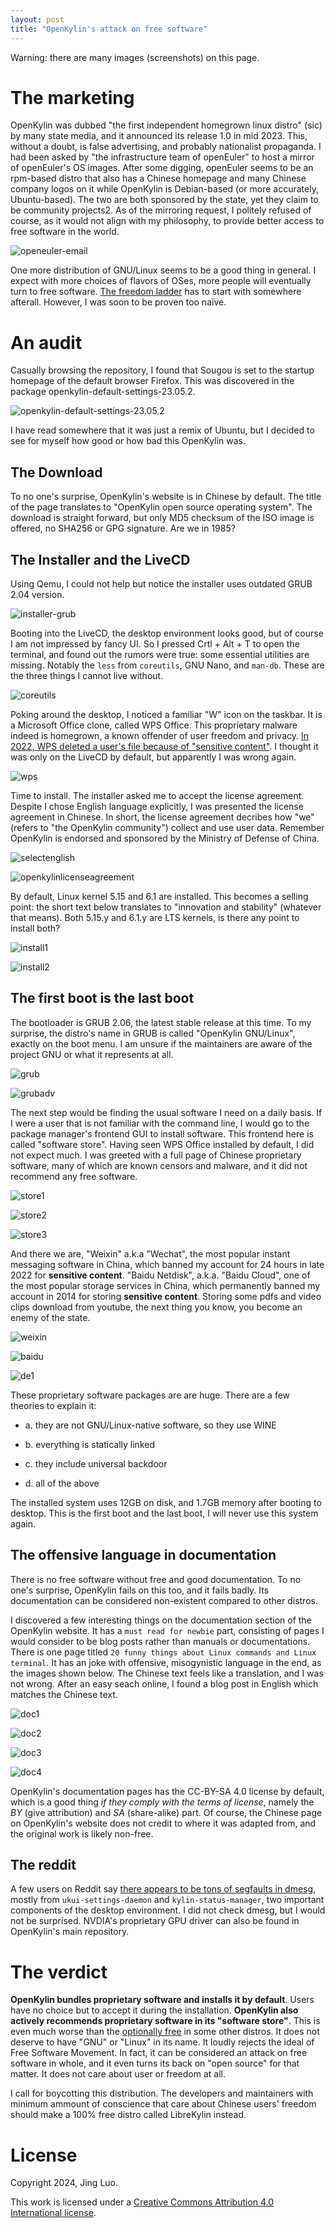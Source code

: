 ```yaml
---
layout: post
title: "OpenKylin's attack on free software"
---
```


Warning: there are many images (screenshots) on this page.

# The marketing

OpenKylin was dubbed "the first independent homegrown linux distro" (sic) by
many state media, and it announced its release 1.0 in mid 2023. This, without
a doubt, is false advertising, and probably nationalist propaganda. I had been
asked by "the infrastructure team of openEuler" to host a mirror of
openEuler's OS images. After some digging, openEuler seems to be an rpm-based
distro that also has a Chinese homepage and many Chinese company logos on it
while OpenKylin is Debian-based (or more accurately, Ubuntu-based). The two
are both sponsored by the state, yet they claim to be community projects2. As
of the mirroring request, I politely refused of course, as it would not align
with my philosophy, to provide better access to free software in the world.

![openeuler-email](/assets/openkylin/openeuler-email.png)

One more distribution of GNU/Linux seems to be a good thing in general. I
expect with more choices of flavors of OSes, more people will eventually turn
to free software. [The freedom
ladder](https://www.fsf.org/blogs/community/the-journey-begins-with-a-single-step-climb-the-freedom-ladder)
has to start with somewhere afterall. However, I was soon to be proven too
naïve.

# An audit

Casually browsing the repository, I found that Sougou is set to the startup
homepage of the default browser Firefox. This was discovered in the package
openkylin-default-settings-23.05.2.

![openkylin-default-settings-23.05.2](/assets/openkylin/openkylin-default-settings-23.05.2.png)

I have read somewhere that it was just a remix of Ubuntu, but I decided to see
for myself how good or how bad this OpenKylin was.


## The Download

To no one's surprise, OpenKylin's website is in Chinese by default. The title
of the page translates to "OpenKylin open source operating system". The
download is straight forward, but only MD5 checksum of the ISO image is
offered, no SHA256 or GPG signature. Are we in 1985?

## The Installer and the LiveCD

Using Qemu, I could not help but notice the installer uses outdated GRUB 2.04
version.

![installer-grub](/assets/openkylin/installer-grub.png)

Booting into the LiveCD, the desktop environment looks good, but of course I
am not impressed by fancy UI. So I pressed Crtl + Alt + T to open the
terminal, and found out the rumors were true: some essential utilities are
missing. Notably the `less` from `coreutils`, GNU Nano, and `man-db`. These
are the three things I cannot live without.

![coreutils](/assets/openkylin/coreutils.png)

Poking around the desktop, I noticed a familiar "W" icon on the taskbar. It is
a Microsoft Office clone, called WPS Office. This proprietary malware indeed
is homegrown, a known offender of user freedom and privacy. [In 2022, WPS
deleted a user's file because of "sensitive
content"](https://www.scmp.com/tech/big-tech/article/3185239/chinese-word-processor-wps-accused-censorship-after-author-says-she). I
thought it was only on the LiveCD by default, but apparently I was wrong
again.

![wps](/assets/openkylin/wps.png)

Time to install. The installer asked me to accept the license
agreement. Despite I chose English language explicitly, I was presented the
license agreement in Chinese. In short, the license agreement decribes how
"we" (refers to "the OpenKylin community") collect and use user data. Remember
OpenKylin is endorsed and sponsored by the Ministry of Defense of China.

![selectenglish](/assets/openkylin/selectenglish.png)

![openkylinlicenseagreement](/assets/openkylin/openkylinlicenseagreement.png)

By default, Linux kernel 5.15 and 6.1 are installed. This becomes a selling
point: the short text below translates to "innovation and stability" (whatever
that means). Both 5.15.y and 6.1.y are LTS kernels, is there any point to
install both?

![install1](/assets/openkylin/install1.png)

![install2](/assets/openkylin/install2.png)

## The first boot is the last boot

The bootloader is GRUB 2.06, the latest stable release at this time. To my
surprise, the distro's name in GRUB is called "OpenKylin GNU/Linux", exactly
on the boot menu. I am unsure if the maintainers are aware of the project GNU
or what it represents at all.

![grub](/assets/openkylin/grub.png)

![grubadv](/assets/openkylin/grubadv.png)

The next step would be finding the usual software I need on a daily basis. If
I were a user that is not familiar with the command line, I would go to the
package manager's frontend GUI to install software. This frontend here is
called "software store". Having seen WPS Office installed by default, I did
not expect much. I was greeted with a full page of Chinese proprietary
software, many of which are known censors and malware, and it did not
recommend any free software.

![store1](/assets/openkylin/store1.png)

![store2](/assets/openkylin/store2.png)

![store3](/assets/openkylin/store3.png)

And there we are, "Weixin" a.k.a "Wechat", the most popular instant messaging
software in China, which banned my account for 24 hours in late 2022 for
**sensitive content**. "Baidu Netdisk", a.k.a. "Baidu Cloud", one of the most
popular storage services in China, which permanently banned my account in 2014
for storing **sensitive content**. Storing some pdfs and video clips download
from youtube, the next thing you know, you become an enemy of the state.

![weixin](/assets/openkylin/weixin.png)

![baidu](/assets/openkylin/baidu.png)

![de1](/assets/openkylin/de1.png)

These proprietary software packages are are huge. There are a few theories to
explain it:

- a. they are not GNU/Linux-native software, so they use WINE

- b. everything is statically linked

- c. they include universal backdoor

- d. all of the above

The installed system uses 12GB on disk, and 1.7GB memory after booting to
desktop. This is the first boot and the last boot, I will never use this
system again.

## The offensive language in documentation

There is no free software without free and good documentation. To no one's
surprise, OpenKylin fails on this too, and it fails badly. Its documentation
can be considered non-existent compared to other distros.

I discovered a few interesting things on the documentation section of the
OpenKylin website. It has a `must read for newbie` part, consisting of pages I
would consider to be blog posts rather than manuals or documentations. There
is one page titled `20 funny things about Linux commands and Linux terminal`.
It has an joke with offensive, misogynistic language in the end, as the images
shown below. The Chinese text feels like a translation, and I was not wrong.
After an easy seach online, I found a blog post in English which matches the
Chinese text.

![doc1](/assets/openkylin/doc1.png)

![doc2](/assets/openkylin/doc2.png)

![doc3](/assets/openkylin/doc3.png)

![doc4](/assets/openkylin/doc4.png)

OpenKylin's documentation pages has the CC-BY-SA 4.0 license by default, which
is a good thing *if they comply with the terms of license*, namely the *BY*
(give attribution) and *SA* (share-alike) part. Of course, the Chinese page
on OpenKylin's website does not credit to where it was adapted from, and the
original work is likely non-free.

## The reddit

A few users on Reddit say [there appears to be tons of segfaults in
dmesg](https://www.reddit.com/r/linux/comments/14zc6wn/a_quick_look_at_the_openkylin_linux_distro/),
mostly from `ukui-settings-daemon` and `kylin-status-manager`, two important
components of the desktop environment. I did not check dmesg, but I would not
be surprised. NVDIA's proprietary GPU driver can also be found in OpenKylin's
main repository.

# The verdict

**OpenKylin bundles proprietary software and installs it by default**. Users
have no choice but to accept it during the installation. **OpenKylin also
actively recommends proprietary software in its "software store"**. This is
even much worse than the [optionally
free](https://www.gnu.org/distros/optionally-free-not-enough.html) in some
other distros. It does not deserve to have "GNU" or "Linux" in its name. It
loudly rejects the ideal of Free Software Movement. In fact, it can be
considered an attack on free software in whole, and it even turns its back on
"open source" for that matter. It does not care about user or freedom at all.

I call for boycotting this distribution. The developers and maintainers with
minimum ammount of conscience that care about Chinese users' freedom should
make a 100% free distro called LibreKylin instead.

# License

Copyright 2024, Jing Luo.

This work is licensed under a [Creative Commons Attribution 4.0 International
license](https://creativecommons.org/licenses/by/4.0/).
